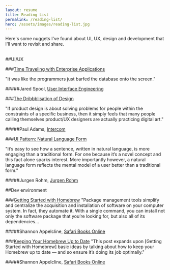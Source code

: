 ```yaml
---
layout: resume
title: Reading List
permalink: /reading-list/
hero: /assets/images/reading-list.jpg
---
```


Here's some nuggets I've found about UI, UX, design and development that I'll want to revisit and share.
<br>
<br>

##UI/UX

###[Time Traveling with Enterprise Applications](https://medium.com/ux-immersion-interactions/time-traveling-with-enterprise-applications-5a6a8468f147#.g2orcmmoe "Time Traveling with Enterprise Applications")

"It was like the programmers just barfed the database onto the screen."

#####Jared Spool, [User Interface Engineering](https://www.uie.com/ "User Interface Engineering")



###[The Dribbblisation of Design](https://blog.intercom.io/the-dribbblisation-of-design/ "The Dribbblisation of Design")

"If product design is about solving problems for people within the constraints of a specific business, then it simply feels that many people calling themselves product/UX designers are actually practicing digital art."

#####Paul Adams, [Intercom](https://www.intercom.io/ "Intercom")



###[UI Pattern: Natural Language Form](http://www.jroehm.com/2014/01/ui-pattern-natural-language-form/ "UI Pattern: Natural Language Form")

"It’s easy to see how a sentence, written in natural language, is more engaging than a traditional form. For one because it’s a novel concept and this fact alone sparks interest. More importantly however, a natural language form reflects the mental model of a user better than a traditional form."

#####Jurgen Rohm, [Jurgen Rohm](http://www.jroehm.com/ "Jurgen Rohm")



##Dev environment

###[Getting Started with Homebrew](https://www.safaribooksonline.com/blog/2014/03/03/homebrew/ "Getting Started with Homebrew")
"Package management tools simplify and centralize the acquisition and installation of software on your computer system. In fact, they automate it. With a single command, you can install not only the software package that you’re looking for, but also all of its dependencies...

#####Shannon Appelcline, [Safari Books Online](https://www.safaribooksonline.com/blog/ "Safari Books Online")

###[Keeping Your Homebrew Up to Date](https://www.safaribooksonline.com/blog/2014/03/18/keeping-homebrew-date/ "Keeping Your Homebrew Up to Date")
"This post expands upon [Getting Started with Homebrew] basic ideas by talking about how to keep your Homebrew up to date — and so ensure it’s doing its job optimally."

#####Shannon Appelcline, [Safari Books Online](https://www.safaribooksonline.com/blog/ "Safari Books Online")
